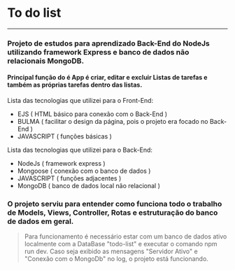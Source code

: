 
# To do list
--------------------------------
### Projeto de estudos para aprendizado Back-End do NodeJs utilizando framework Express e banco de dados não relacionais MongoDB.

#### Principal função do é App é criar, editar e excluir Listas de tarefas e também as próprias tarefas dentro das listas.

Lista das tecnologias que utilizei para o Front-End:

* EJS ( HTML básico para conexão com o Back-End )
* BULMA ( facilitar o design da página, pois o projeto era focado no Back-End )
* JAVASCRIPT ( funções básicas )

Lista das tecnologias que utilizei para o Back-End:

* NodeJs ( framework express )
* Mongoose ( conexão com o banco de dados )
* JAVASCRIPT ( funções adjacentes )
* MongoDB ( banco de dados local não relacional )

### O projeto serviu para entender como funciona todo o trabalho de Models, Views, Controller, Rotas e estruturação do banco de dados em geral.

>Para funcionamento é necessário estar com um banco de dados ativo localmente com a DataBase "todo-list" e executar o comando npm run dev.
>Caso seja exibido as mensagens "Servidor Ativo" e "Conexão com o MongoDb" no log, o projeto está funcionando.
